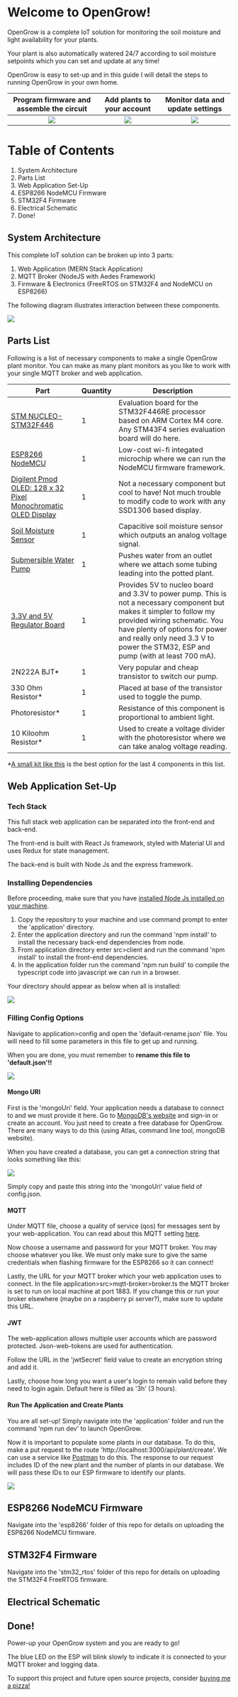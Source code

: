 # Welcome to OpenGrow!

OpenGrow is a complete IoT solution for monitoring the soil moisture and light availability for your plants.

Your plant is also automatically watered 24/7 according to soil moisture setpoints which you can set and update at any time!

OpenGrow is easy to set-up and in this guide I will detail the steps to running OpenGrow in your own home.

Program firmware and assemble the circuit | Add plants to your account | Monitor data and update settings
:-------------------------: | :-------------------------:|:-------------------------:
<img src="images/opengrow_assembled.jpg" /> | <img src="images/plant_dashboard.jpg" /> | <img src="images/plant_monitor.jpg" />

# Table of Contents

1. System Architecture
1. Parts List
1. Web Application Set-Up
1. ESP8266 NodeMCU Firmware
1. STM32F4 Firmware
1. Electrical Schematic
1. Done!

## System Architecture

This complete IoT solution can be broken up into 3 parts:
1. Web Application (MERN Stack Application)
2. MQTT Broker (NodeJS with Aedes Framework)
3. Firmware & Electronics (FreeRTOS on STM32F4 and NodeMCU on ESP8266)

The following diagram illustrates interaction between these components.
<br />

<img src="images/OpenGrow_Block_Diagram.jpg" />

## Parts List

Following is a list of necessary components to make a single OpenGrow plant monitor. You can make as many plant monitors as you like to work with your single MQTT broker and web application.

| Part  | Quantity | Description |
| -------- | ---- | ---- |
| [STM NUCLEO-STM32F446](https://www.digikey.ca/en/products/detail/stmicroelectronics/NUCLEO-F446RE/5347712) | 1 | Evaluation board for the STM32F446RE processor based on ARM Cortex M4 core. Any STM43F4 series evaluation board will do here. |
| [ESP8266 NodeMCU](https://www.amazon.ca/KeeYees-Internet-Development-Wireless-Compatible/dp/B07PR9T5R5/ref=sxts_sxwds-bia-wc-p13n1_0?cv_ct_cx=esp8266+nodemcu&dchild=1&keywords=esp8266+nodemcu&pd_rd_i=B07PR9T5R5&pd_rd_r=d9a06747-2a73-4f98-997d-a3283c77ed43&pd_rd_w=Oi9SB&pd_rd_wg=K3Prr&pf_rd_p=514ff5bd-659e-4ee0-b4fb-c13ee87c5900&pf_rd_r=DJPP2NATAR8K1WZ9T3HA&psc=1&qid=1599621396&sr=1-1-791c2399-d602-4248-afbb-8a79de2d236f) | 1 | Low-cost wi-fi integated microchip where we can run the NodeMCU firmware framework. |
| [Digilent Pmod OLED: 128 x 32 Pixel Monochromatic OLED Display](https://www.digikey.ca/en/products/detail/digilent-inc/410-222/3902806) | 1 | Not a necessary component but cool to have! Not much trouble to modify code to work with any SSD1306 based display. |
| [Soil Moisture Sensor](https://www.amazon.ca/Gikfun-Capacitive-Corrosion-Resistant-Detection/dp/B07H3P1NRM/ref=sxts_sxwds-bia-wc-p13n1_0?cv_ct_cx=Soil+Moisture+Sensor&dchild=1&keywords=Soil+Moisture+Sensor&pd_rd_i=B07H3P1NRM&pd_rd_r=171d6825-b117-4254-be30-a854bf504427&pd_rd_w=bHSon&pd_rd_wg=wgCQb&pf_rd_p=514ff5bd-659e-4ee0-b4fb-c13ee87c5900&pf_rd_r=E74F8BTWB8JX747Z8NW8&psc=1&qid=1599621476&sr=1-1-791c2399-d602-4248-afbb-8a79de2d236f) | 1 | Capacitive soil moisture sensor which outputs an analog voltage signal. |
| [Submersible Water Pump](https://www.amazon.ca/WayinTop-Submersible-Flexible-Fountain-Aquarium/dp/B07TMW5CDM/ref=sr_1_15?dchild=1&keywords=submersible+water+pump+3-5v&qid=1599621498&sr=8-15) | 1 | Pushes water from an outlet where we attach some tubing leading into the potted plant. |
| [3.3V and 5V Regulator Board](https://www.amazon.ca/UCEC-Breadboard-Supply-Arduino-Solderless/dp/B074113L8F/ref=sr_1_18?dchild=1&keywords=3.3v+5v+regulator+board&qid=1599967777&sr=8-18) | 1 | Provides 5V to nucleo board and 3.3V to power pump. This is not a necessary component but makes it simpler to follow my provided wiring schematic. You have plenty of options for power and really only need 3.3 V to power the STM32, ESP and pump (with at least 700 mA). 
| 2N222A BJT* | 1 | Very popular and cheap transistor to switch our pump. |
| 330 Ohm Resistor* | 1 | Placed at base of the transistor used to toggle the pump. |
| Photoresistor* | 1 | Resistance of this component is proportional to ambient light. |
| 10 Kiloohm Resistor* | 1 | Used to create a voltage divider with the photoresistor where we can take analog voltage reading. |

*[A small kit like this](https://www.amazon.ca/Kuman-Electronic-Raspberry-Breadboard-Potentiometer/dp/B01IGGP7Z2/ref=sr_1_14?dchild=1&keywords=kuman+tech+kit&qid=1599621601&sr=8-14) is the best option for the last 4 components in this list.

## Web Application Set-Up

### Tech Stack

This full stack web application can be separated into the front-end and back-end. 

The front-end is built with React Js framework, styled with Material UI and uses Redux for state management.

The back-end is built with Node Js and the express framework.

### Installing Dependencies

Before proceeding, make sure that you have [installed Node Js installed on your machine](https://nodejs.org/en/download/).

1. Copy the repository to your machine and use command prompt to enter the 'application' directory.
1. Enter the application directory and run the command 'npm install' to install the necessary back-end dependencies from node.
1. From application directory enter src>client and run the command 'npm install' to install the front-end dependencies.
1. In the application folder run the command 'npm run build' to compile the typescript code into javascript we can run in a browser.

Your directory should appear as below when all is installed:

<img src="images/app-built.jpg" />

### Filling Config Options

Navigate to application>config and open the 'default-rename.json' file. You will need to fill some parameters in this file to get up and running.

When you are done, you must remember to **rename this file to 'default.json'!!**

<img src="images/config-to-fill.jpg" />

#### Mongo URI 

First is the 'mongoUri' field. Your application needs a database to connect to and we must provide it here. Go to [MongoDB's website](https://www.mongodb.com/) and sign-in or create an account. You just need to create a free database for OpenGrow. There are many ways to do this (using Atlas, command line tool, mongoDB website).

When you have created a database, you can get a connection string that looks something like this:

<img src="images/mongo-conn-string.jpg" />

Simply copy and paste this string into the 'mongoUri' value field of config.json.

#### MQTT

Under MQTT file, choose a quality of service (qos) for messages sent by your web-application. You can read about this MQTT setting [here](https://www.hivemq.com/blog/mqtt-essentials-part-6-mqtt-quality-of-service-levels/).

Now choose a username and password for your MQTT broker. You may choose whatever you like. We must only make sure to give the same credentials when flashing firmware for the ESP8266 so it can connect!

Lastly, the URL for your MQTT broker which your web application uses to connect. In the file application>src>mqtt-broker>broker.ts the MQTT broker is set to run on local machine at port 1883. If you change this or run your broker elsewhere (maybe on a raspberry pi server?), make sure to update this URL.

#### JWT

The web-application allows multiple user accounts which are password protected. Json-web-tokens are used for authentication.

Follow the URL in the 'jwtSecret' field value to create an encryption string and add it.

Lastly, choose how long you want a user's login to remain valid before they need to login again. Default here is filled as '3h' (3 hours).

#### Run The Application and Create Plants

You are all set-up! Simply navigate into the 'application' folder and run the command 'npm run dev' to launch OpenGrow.

Now it is important to populate some plants in our database. To do this, make a put request to the route 'http://localhost:3000/api/plant/create'. We can use a service like [Postman](https://www.postman.com/) to do this. The response to our request includes ID of the new plant and the number of plants in our database. We will pass these IDs to our ESP firmware to identify our plants.

<img src="images/postman_init_plant.jpg" />

## ESP8266 NodeMCU Firmware

Navigate into the 'esp8266' folder of this repo for details on uploading the ESP8266 NodeMCU firmware.

## STM32F4 Firmware

Navigate into the 'stm32_rtos' folder of this repo for details on uploading the STM32F4 FreeRTOS firmware.

## Electrical Schematic

## Done!

Power-up your OpenGrow system and you are ready to go! 

The blue LED on the ESP will blink slowly to indicate it is connected to your MQTT broker and logging data.

To support this project and future open source projects, consider [buying me a pizza!](https://www.buymeacoffee.com/esyywar)










